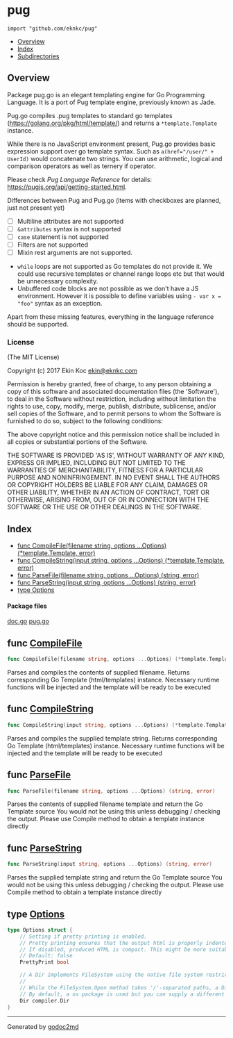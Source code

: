 

# pug
`import "github.com/eknkc/pug"`

* [Overview](#pkg-overview)
* [Index](#pkg-index)
* [Subdirectories](#pkg-subdirectories)

## <a name="pkg-overview">Overview</a>
Package pug.go is an elegant templating engine for Go Programming Language.
It is a port of Pug template engine, previously known as Jade.

Pug.go compiles .pug templates to standard go templates (<a href="https://golang.org/pkg/html/template/">https://golang.org/pkg/html/template/</a>) and returns a `*template.Template` instance.

While there is no JavaScript environment present, Pug.go provides basic expression support over go template syntax. Such as `a(href="/user/" + UserId)` would concatenate two strings. You can use arithmetic, logical and comparison operators as well as ternery if operator.

Please check *Pug Language Reference* for details: <a href="https://pugjs.org/api/getting-started.html">https://pugjs.org/api/getting-started.html</a>.

Differences between Pug and Pug.go (items with checkboxes are planned, just not present yet)

- [ ] Multiline attributes are not supported
- [ ] `&attributes` syntax is not supported
- [ ] `case` statement is not supported
- [ ] Filters are not supported
- [ ] Mixin rest arguments are not supported.
- `while` loops are not supported as Go templates do not provide it. We could use recursive templates or channel range loops etc but that would be unnecessary complexity.
- Unbuffered code blocks are not possible as we don't have a JS environment. However it is possible to define variables using `- var x = "foo"` syntax as an exception.

Apart from these missing features, everything in the language reference should be supported.

### License
(The MIT License)

Copyright (c) 2017 Ekin Koc <ekin@eknkc.com>

Permission is hereby granted, free of charge, to any person obtaining a copy of this software and associated documentation files (the 'Software'), to deal in the Software without restriction, including without limitation the rights to use, copy, modify, merge, publish, distribute, sublicense, and/or sell copies of the Software, and to permit persons to whom the Software is furnished to do so, subject to the following conditions:

The above copyright notice and this permission notice shall be included in all copies or substantial portions of the Software.

THE SOFTWARE IS PROVIDED 'AS IS', WITHOUT WARRANTY OF ANY KIND, EXPRESS OR IMPLIED, INCLUDING BUT NOT LIMITED TO THE WARRANTIES OF MERCHANTABILITY, FITNESS FOR A PARTICULAR PURPOSE AND NONINFRINGEMENT. IN NO EVENT SHALL THE AUTHORS OR COPYRIGHT HOLDERS BE LIABLE FOR ANY CLAIM, DAMAGES OR OTHER LIABILITY, WHETHER IN AN ACTION OF CONTRACT, TORT OR OTHERWISE, ARISING FROM, OUT OF OR IN CONNECTION WITH THE SOFTWARE OR THE USE OR OTHER DEALINGS IN THE SOFTWARE.




## <a name="pkg-index">Index</a>
* [func CompileFile(filename string, options ...Options) (*template.Template, error)](#CompileFile)
* [func CompileString(input string, options ...Options) (*template.Template, error)](#CompileString)
* [func ParseFile(filename string, options ...Options) (string, error)](#ParseFile)
* [func ParseString(input string, options ...Options) (string, error)](#ParseString)
* [type Options](#Options)


#### <a name="pkg-files">Package files</a>
[doc.go](/src/github.com/eknkc/pug/doc.go) [pug.go](/src/github.com/eknkc/pug/pug.go) 





## <a name="CompileFile">func</a> [CompileFile](/src/target/pug.go?s=1524:1605#L52)
``` go
func CompileFile(filename string, options ...Options) (*template.Template, error)
```
Parses and compiles the contents of supplied filename. Returns corresponding Go Template (html/templates) instance.
Necessary runtime functions will be injected and the template will be ready to be executed



## <a name="CompileString">func</a> [CompileString](/src/target/pug.go?s=2010:2090#L63)
``` go
func CompileString(input string, options ...Options) (*template.Template, error)
```
Parses and compiles the supplied template string. Returns corresponding Go Template (html/templates) instance.
Necessary runtime functions will be injected and the template will be ready to be executed



## <a name="ParseFile">func</a> [ParseFile](/src/target/pug.go?s=2509:2576#L74)
``` go
func ParseFile(filename string, options ...Options) (string, error)
```
Parses the contents of supplied filename template and return the Go Template source You would not be using this unless debugging / checking the output.
Please use Compile method to obtain a template instance directly



## <a name="ParseString">func</a> [ParseString](/src/target/pug.go?s=2865:2931#L80)
``` go
func ParseString(input string, options ...Options) (string, error)
```
Parses the supplied template string and return the Go Template source You would not be using this unless debugging / checking the output.
Please use Compile method to obtain a template instance directly




## <a name="Options">type</a> [Options](/src/target/pug.go?s=108:838#L10)
``` go
type Options struct {
    // Setting if pretty printing is enabled.
    // Pretty printing ensures that the output html is properly indented and in human readable form.
    // If disabled, produced HTML is compact. This might be more suitable in production environments.
    // Default: false
    PrettyPrint bool

    // A Dir implements FileSystem using the native file system restricted to a specific directory tree.
    //
    // While the FileSystem.Open method takes '/'-separated paths, a Dir's string value is a filename on the native file system, not a URL, so it is separated by filepath.Separator, which isn't necessarily '/'.
    // By default, a os package is used but you can supply a different filesystem using this option
    Dir compiler.Dir
}
```













- - -
Generated by [godoc2md](http://godoc.org/github.com/davecheney/godoc2md)
